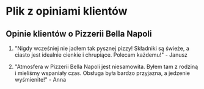 # Plik z opiniami klientów 

## Opinie klientów o Pizzerii Bella Napoli

1. "Nigdy wcześniej nie jadłem tak pysznej pizzy! Składniki są świeże, a ciasto jest idealnie cienkie i chrupiące. Polecam każdemu!" - Janusz

2. "Atmosfera w Pizzerii Bella Napoli jest niesamowita. Byłem tam z rodziną i mieliśmy wspaniały czas. Obsługa była bardzo przyjazna, a jedzenie wyśmienite!" - Anna
